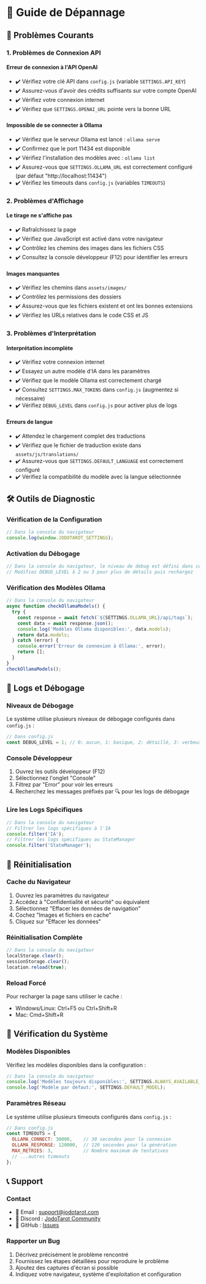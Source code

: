 # 🔧 Guide de Dépannage

## 🚨 Problèmes Courants

### 1. Problèmes de Connexion API

#### Erreur de connexion à l'API OpenAI
- ✔️ Vérifiez votre clé API dans `config.js` (variable `SETTINGS.API_KEY`)
- ✔️ Assurez-vous d'avoir des crédits suffisants sur votre compte OpenAI
- ✔️ Vérifiez votre connexion internet
- ✔️ Vérifiez que `SETTINGS.OPENAI_URL` pointe vers la bonne URL

#### Impossible de se connecter à Ollama
- ✔️ Vérifiez que le serveur Ollama est lancé : `ollama serve`
- ✔️ Confirmez que le port 11434 est disponible 
- ✔️ Vérifiez l'installation des modèles avec : `ollama list`
- ✔️ Assurez-vous que `SETTINGS.OLLAMA_URL` est correctement configuré (par défaut "http://localhost:11434")
- ✔️ Vérifiez les timeouts dans `config.js` (variables `TIMEOUTS`)

### 2. Problèmes d'Affichage

#### Le tirage ne s'affiche pas
- ✔️ Rafraîchissez la page
- ✔️ Vérifiez que JavaScript est activé dans votre navigateur
- ✔️ Contrôlez les chemins des images dans les fichiers CSS
- ✔️ Consultez la console développeur (F12) pour identifier les erreurs

#### Images manquantes
- ✔️ Vérifiez les chemins dans `assets/images/`
- ✔️ Contrôlez les permissions des dossiers
- ✔️ Assurez-vous que les fichiers existent et ont les bonnes extensions
- ✔️ Vérifiez les URLs relatives dans le code CSS et JS

### 3. Problèmes d'Interprétation

#### Interprétation incomplète
- ✔️ Vérifiez votre connexion internet
- ✔️ Essayez un autre modèle d'IA dans les paramètres
- ✔️ Vérifiez que le modèle Ollama est correctement chargé
- ✔️ Consultez `SETTINGS.MAX_TOKENS` dans `config.js` (augmentez si nécessaire)
- ✔️ Vérifiez `DEBUG_LEVEL` dans `config.js` pour activer plus de logs

#### Erreurs de langue
- ✔️ Attendez le chargement complet des traductions
- ✔️ Vérifiez que le fichier de traduction existe dans `assets/js/translations/`
- ✔️ Assurez-vous que `SETTINGS.DEFAULT_LANGUAGE` est correctement configuré
- ✔️ Vérifiez la compatibilité du modèle avec la langue sélectionnée

## 🛠️ Outils de Diagnostic

### Vérification de la Configuration
```javascript
// Dans la console du navigateur
console.log(window.JODOTAROT_SETTINGS);
```

### Activation du Débogage
```javascript
// Dans la console du navigateur, le niveau de debug est défini dans config.js
// Modifiez DEBUG_LEVEL à 2 ou 3 pour plus de détails puis rechargez
```

### Vérification des Modèles Ollama
```javascript
// Dans la console du navigateur
async function checkOllamaModels() {
  try {
    const response = await fetch(`${SETTINGS.OLLAMA_URL}/api/tags`);
    const data = await response.json();
    console.log('Modèles Ollama disponibles:', data.models);
    return data.models;
  } catch (error) {
    console.error('Erreur de connexion à Ollama:', error);
    return [];
  }
}
checkOllamaModels();
```

## 📝 Logs et Débogage

### Niveaux de Débogage
Le système utilise plusieurs niveaux de débogage configurés dans `config.js` :
```javascript
// Dans config.js
const DEBUG_LEVEL = 1; // 0: aucun, 1: basique, 2: détaillé, 3: verbeux
```

### Console Développeur
1. Ouvrez les outils développeur (F12)
2. Sélectionnez l'onglet "Console"
3. Filtrez par "Error" pour voir les erreurs
4. Recherchez les messages préfixés par 🔍 pour les logs de débogage

### Lire les Logs Spécifiques
```javascript
// Dans la console du navigateur
// Filtrer les logs spécifiques à l'IA
console.filter('IA');
// Filtrer les logs spécifiques au StateManager
console.filter('StateManager');
```

## 🔄 Réinitialisation

### Cache du Navigateur
1. Ouvrez les paramètres du navigateur
2. Accédez à "Confidentialité et sécurité" ou équivalent
3. Sélectionnez "Effacer les données de navigation"
4. Cochez "Images et fichiers en cache"
5. Cliquez sur "Effacer les données"

### Réinitialisation Complète
```javascript
// Dans la console du navigateur
localStorage.clear();
sessionStorage.clear();
location.reload(true);
```

### Reload Forcé
Pour recharger la page sans utiliser le cache :
- Windows/Linux: Ctrl+F5 ou Ctrl+Shift+R
- Mac: Cmd+Shift+R

## 🔎 Vérification du Système

### Modèles Disponibles
Vérifiez les modèles disponibles dans la configuration :
```javascript
// Dans la console du navigateur
console.log('Modèles toujours disponibles:', SETTINGS.ALWAYS_AVAILABLE_MODELS);
console.log('Modèle par défaut:', SETTINGS.DEFAULT_MODEL);
```

### Paramètres Réseau
Le système utilise plusieurs timeouts configurés dans `config.js` :
```javascript
// Dans config.js
const TIMEOUTS = {
  OLLAMA_CONNECT: 30000,    // 30 secondes pour la connexion
  OLLAMA_RESPONSE: 120000,  // 120 secondes pour la génération
  MAX_RETRIES: 3,           // Nombre maximum de tentatives
  // ...autres timeouts
};
```

## 📞 Support

### Contact
- 📧 Email : support@jodotarot.com
- 💬 Discord : [JodoTarot Community](https://discord.gg/jodotarot)
- 🐙 GitHub : [Issues](https://github.com/habib256/jodotarot/issues)

### Rapporter un Bug
1. Décrivez précisément le problème rencontré
2. Fournissez les étapes détaillées pour reproduire le problème
3. Ajoutez des captures d'écran si possible
4. Indiquez votre navigateur, système d'exploitation et configuration 